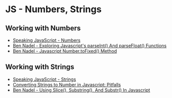 JS - Numbers, Strings
======================

Working with Numbers
----------------------

- [Speaking JavaScript - Numbers](http://speakingjs.com/es5/ch11.html)
- [Ben Nadel - Exploring Javascript's parseInt() And parseFloat() Functions](https://www.bennadel.com/blog/2012-exploring-javascript-s-parseint-and-parsefloat-functions.htm)
- [Ben Nadel - Javascript Number.toFixed() Method](https://www.bennadel.com/blog/1013-javascript-number-tofixed-method.htm)


Working with Strings
-----------------------

- [Speaking JavaScript - Strings](http://speakingjs.com/es5/ch12.html)
- [Converting Strings to Number in Javascript: Pitfalls](https://coderwall.com/p/5tlhmw/converting-strings-to-number-in-javascript-pitfalls)
- [Ben Nadel - Using Slice(), Substring(), And Substr() In Javascript](https://www.bennadel.com/blog/2159-using-slice-substring-and-substr-in-javascript.htm)
